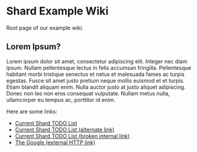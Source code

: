 # Shard Example Wiki

Root page of our example wiki.

## Lorem Ipsum?

Lorem ipsum dolor sit amet, consectetur adipiscing elit. Integer nec diam ipsum. Nullam pellentesque lectus in felis accumsan fringilla. Pellentesque habitant morbi tristique senectus et netus et malesuada fames ac turpis egestas. Fusce sit amet justo pretium neque mollis euismod et et turpis. Etiam blandit aliquam enim. Nulla auctor justo at justo aliquet adipiscing. Donec non leo non eros consequat vulputate. Nullam metus nulla, ullamcorper eu tempus ac, porttitor id enim.

Here are some links:

* [Current Shard TODO List](self:page/todo)
* [Current Shard TODO List (alternate link)](SELF:/page/todo)
* [Current Shard TODO List (broken internal link)](seelf:/page/todo)
* [The Google (external HTTP link)](http://www.google.com)
